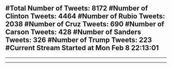 #Total Number of Tweets: 8172 
#Number of Clinton Tweets: 4464
#Number of Rubio Tweets: 2038
#Number of Cruz Tweets: 690
#Number of Carson Tweets: 428
#Number of Sanders Tweets: 326
#Number of Trump Tweets: 223
#Current Stream Started at Mon Feb  8 22:13:01
---
---
---

